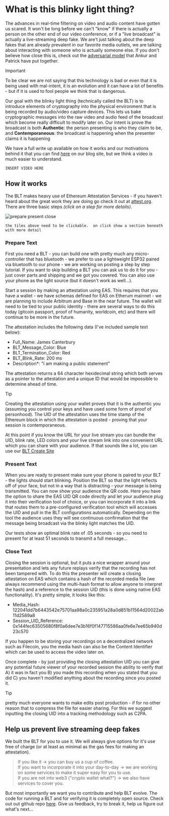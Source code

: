 # What is this blinky light thing?

The advances in real-time filtering on video and audio content have gotten us scared.  It won't be long before we can't "know" if there is actually a person on the other end of our video conference, or if a "live broadcast" is actually a live-streaming deep fake.  We are't just talking about the deep fakes that are already prevalent in our favorite media outlets, we are talking about interacting with someone who is actually someone else.  If you don't believe how close this is, check out the [adversarial model](link) that Ankur and Patrick have put together.

> [!Important]
> To be clear we are not saying that this technology is bad or even that it is being used with mal-intent, it is an evolution and it can have a lot of benefits - but if it is used to fool people we think that is dangerous.

Our goal with the blinky light thing (technically called the BLT) is to introduce elements of cryptography into the physical environment that is being recorded by audio/video capture devices.  This lets us bake cryptographic messages into the raw video and audio feed of the broadcast which become really difficult to modify later on.  Our intent is prove the broadcast is both
     **Authentic**: the person presenting is who they claim to be, and
     **Contemporaneous**: the broadcast is happening when the presenter claims it is happening

We have a full write up available on how it works and our motivations behind it that you can find [here](https://zeroth.technology/our_writings) on our blog site, but we think a video is much easier to understand.


```
INSERT VIDEO HERE
```

## How it works

The BLT makes heavy use of Ethereum Attestation Services - if you haven't heard about the great work they are doing go check it out at [attest.org](https://attest.org). There are three basic steps *(click on a step for more details)*.

![prepare present close](../assets/img/BLT_img/Prepare_Present_Close.drawio.svg)

```
the tiles above need to be clickable.  on click show a section beneath with more detail
```

### Prepare Text
First you need a BLT - you can build one with pretty much any micro-controller that has bluetooth - we prefer to use a lightweight ESP32 paired via bluetooth to our phone - we are working on posting a step by step tutorial.  If you want to skip building a BLT you can ask us to do it for you - just cover parts and shipping and we got you covered.  You can also use your phone as the light source (but it doesn't work as well...).

Start a session by making an attestation using EAS.  This requires that you have a wallet - we have schemas defined for EAS on Etherum mainnet - we are planning to include Arbitrum and Base in the near future.  The wallet will need to be tied to your public identity - there are several ways to do this today (gitcoin passport, proof of humanity, worldcoin, etc) and there will continue to be more in the future.

The attestation includes the following data (I've included sample text below):

+ Full_Name: James Canterbury
+ BLT_Message_Color: Blue
+ BLT_Termination_Color: Red
+ BLT_Blink_Rate: 200 ms
+ Description*: "I am making a public statement"

The attestation returns a 64 character hexidecimal string which both serves as a pointer to the attestation and a unique ID that would be impossible to determine ahead of time.

> [!TIP]
> Creating the attestation using your wallet proves that it is the authentic you (assuming you control your keys and have used some form of proof of personhood). The UID of the attestation uses the time stamp of the Ethereum block in which the attestation is posted - proving that your session is contemporaneous.

At this point if you know the URL for your live stream you can bundle the UID, blink rate, LED colors and your live stream link into one convenient URL which you can share with your audience.  If that sounds like a lot, you can use our <a href=./BLT_Create.html> BLT Create Site </a>


### Present Text

When you are ready to present make sure your phone is paired to your BLT - the lights should start blinking.  Position the BLT so that the light reflects off of your face, but not in a way that is distracting - your message is being transmitted.  You can now show your audience the QR code. Here you have the option to share the EAS UID QR code directly and let your audience plug it into their verification tool of choice, or you can incorporate it into a link that routes them to a pre-configured verification tool which will accesses the UID and pull in the BLT configurations automatically.  Depending on the tool the audience uses they will see continuous confirmation that the message being broadcast via the blinky light matches the UID.

Our tests show an optimal blink rate of .05 seconds - so you need to present for at least 51 seconds to transmit a full message...

### Close Text

Closing the session is optional, but it puts a nice wrapper around your presentation and lets any future replays verify that the recording has not been tampered with.  To do this the presenter will create a closing attestation on EAS which contains a hash of the recorded media file (we always recommend using the multi-hash format to allow anyone to interpret the hash) and a reference to the session UID (this is done using native EAS functionality). It's pretty simple, it looks like this:

+ Media_Hash: 122041dd7b6443542e75701aa98a0c235951a28a0d851b11564d20022ab11d2589a8
+ Session_UID_Reference: 0x144fec63505680f8f0a6dee7e3b16f0f147715586aa0fe6e7ee65b940d23c570

If you happen to be storing your recordings on a decentralized network such as Filecoin, you the media hash can also be the Content Identifier which can be used to access the video later on.  

Once complete - by just providing the closing attestation UID you can give any potential future viewer of your recorded session the ability to verify that A) it was in fact you B) you made this recording when you stated that you did C) you haven't modified anything about the recording since you posted it.

> [!Tip]
> pretty much everyone wants to make edits post production - if for no other reason that to compress the file for easier sharing.  For this we suggest inputting the closing UID into a tracking methodology such as C2PA.

## Help us prevent live streaming deep fakes
We built the BLT for you to use it.  We will always give options for it's use free of charge (or at least as minimal as the gas fees for making an attestation).  
> If you like it $\rightarrow$ you can buy us a cup of coffee.  
> If you want to incorporate it into your day-to-day $\rightarrow$ we are working on some services to make it super easy for you to use.  
> If you are not into web3 ("crypto wallet what?") $\rightarrow$ we also have services to cover you.

But most importantly we want you to contribute and help BLT evolve.  The code for running a BLT and for verifying it is completely open source.  Check out out github repo [here](link).  Give us feedback, try to break it, help us figure out what's next...